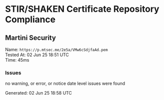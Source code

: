 # STIR/SHAKEN Certificate Repository Compliance

## Martini Security

Name: `https://p.mtsec.me/2e5a/VMw6cSdjfaAd.pem`\
Tested At: 02 Jun 25 18:51 UTC\
Time: 45ms

### Issues

no warning, or error, or notice date level issues were found

Generated: 02 Jun 25 18:58 UTC